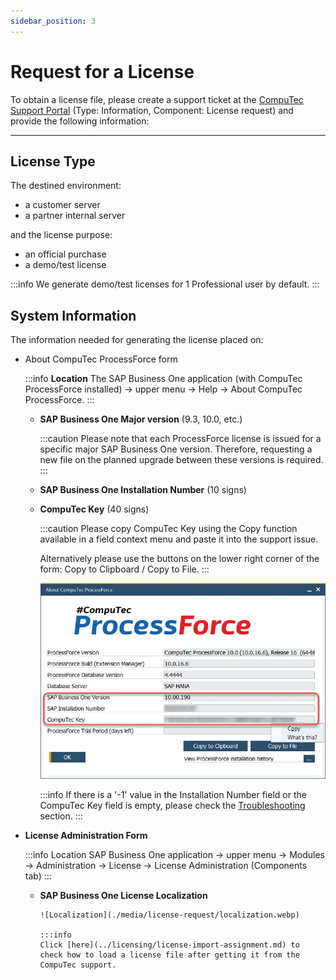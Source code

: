 ```yaml
---
sidebar_position: 3
---
```


# Request for a License

To obtain a license file, please create a support ticket at the [CompuTec Support Portal](https://support.computec.pl) (Type: Information, Component: License request) and provide the following information:

---

## License Type

The destined environment:

- a customer server
- a partner internal server

and the license purpose:

- an official purchase
- a demo/test license

:::info
    We generate demo/test licenses for 1 Professional user by default.
:::

## System Information

The information needed for generating the license placed on:

- About CompuTec ProcessForce form

    :::info **Location**
        The SAP Business One application (with CompuTec ProcessForce installed) → upper menu → Help → About CompuTec ProcessForce.
    :::

  - **SAP Business One Major version** (9.3, 10.0, etc.)

    :::caution
    Please note that each ProcessForce license is issued for a specific major SAP Business One version. Therefore, requesting a new file on the planned upgrade between these versions is required.
    :::

  - **SAP Business One Installation Number** (10 signs)

  - **CompuTec Key** (40 signs)

    :::caution
    Please copy CompuTec Key using the Copy function available in a field context menu and paste it into the support issue.

    Alternatively please use the buttons on the lower right corner of the form: Copy to Clipboard / Copy to File.
    :::

    ![About ProcessForce](./media/license-request/about-processforce.webp)

    :::info
    If there is a '-1' value in the Installation Number field or the CompuTec Key field is empty, please check the [Troubleshooting](../../troubleshooting/licensing-issues.md) section.
    :::

- **License Administration Form**

    :::info Location
        SAP Business One application → upper menu → Modules → Administration → License → License Administration (Components tab)
    :::

  - **SAP Business One License Localization**

        ![Localization](./media/license-request/localization.webp)

        :::info
        Click [here](../licensing/license-import-assignment.md) to check how to load a license file after getting it from the CompuTec support.
